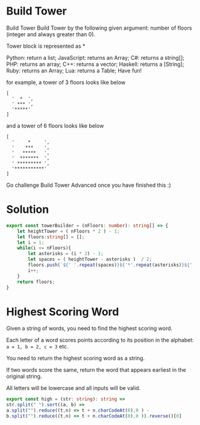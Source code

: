 # Build Tower
Build Tower
Build Tower by the following given argument:
number of floors (integer and always greater than 0).

Tower block is represented as *

Python: return a list;
JavaScript: returns an Array;
C#: returns a string[];
PHP: returns an array;
C++: returns a vector<string>;
Haskell: returns a [String];
Ruby: returns an Array;
Lua: returns a Table;
Have fun!

for example, a tower of 3 floors looks like below
```
[
  '  *  ', 
  ' *** ', 
  '*****'
]
```
and a tower of 6 floors looks like below
```
[
  '     *     ', 
  '    ***    ', 
  '   *****   ', 
  '  *******  ', 
  ' ********* ', 
  '***********'
]
```
Go challenge Build Tower Advanced once you have finished this :)

# Solution

```typescript
export const towerBuilder = (nFloors: number): string[] => {
    let heightTower = ( nFloors * 2 ) - 1;
    let floors:string[] = [];
    let i = 1;
    while(i <= nFloors){
        let asterisks = (i * 2) - 1;
        let spaces = ( heightTower - asterisks )  / 2;
        floors.push(`${' '.repeat(spaces)}${'*'.repeat(asterisks)}${' '.repeat(spaces)}`);
        i++;
    }
    return floors;
}
```
# Highest Scoring Word
Given a string of words, you need to find the highest scoring word.

Each letter of a word scores points according to its position in the alphabet: `a = 1, b = 2, c = 3` etc.

You need to return the highest scoring word as a string.

If two words score the same, return the word that appears earliest in the original string.

All letters will be lowercase and all inputs will be valid.

```typescript
export const high = (str: string): string => 
str.split(" ").sort((a, b) =>  
a.split("").reduce((t,n) => t + n.charCodeAt(0),0 ) - 
b.split("").reduce((t,n) => t + n.charCodeAt(0),0 )).reverse()[0]
```
